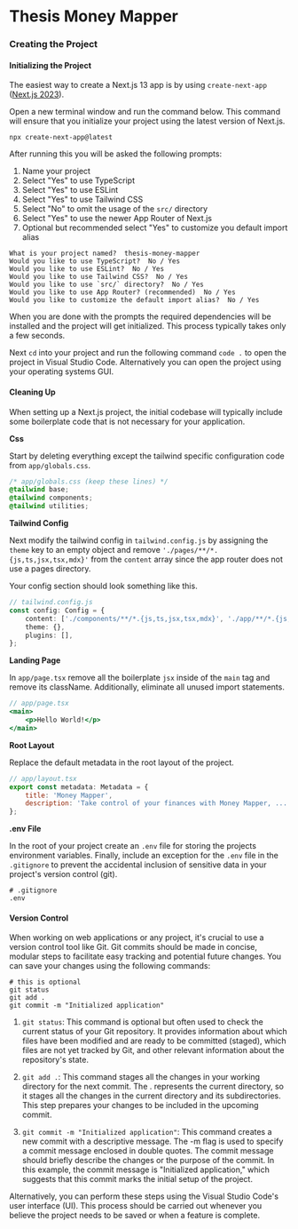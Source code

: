 # Thesis Money Mapper

### Creating the Project

#### Initializing the Project

The easiest way to create a Next.js 13 app is by using `create-next-app` ([Next.js 2023](https://nextjs.org/docs/pages/api-reference/create-next-app)).

Open a new terminal window and run the command below. This command will ensure that you initialize your project using the latest version of Next.js.

```shell
npx create-next-app@latest
```

After running this you will be asked the following prompts:

1. Name your project
2. Select "Yes" to use TypeScript
3. Select "Yes" to use ESLint
4. Select "Yes" to use Tailwind CSS
5. Select "No" to omit the usage of the `src/` directory
6. Select "Yes" to use the newer App Router of Next.js
7. Optional but recommended select "Yes" to customize you default import alias

```shell
What is your project named?  thesis-money-mapper
Would you like to use TypeScript?  No / Yes
Would you like to use ESLint?  No / Yes
Would you like to use Tailwind CSS?  No / Yes
Would you like to use `src/` directory?  No / Yes
Would you like to use App Router? (recommended)  No / Yes
Would you like to customize the default import alias?  No / Yes
```

When you are done with the prompts the required dependencies will be installed and the project will get initialized. This process typically takes only a few seconds.

Next `cd` into your project and run the following command `code .` to open the project in Visual Studio Code. Alternatively you can open the project using your operating systems GUI.

#### Cleaning Up

When setting up a Next.js project, the initial codebase will typically include some boilerplate code that is not necessary for your application.

**Css**

Start by deleting everything except the tailwind specific configuration code from `app/globals.css`.

```css
/* app/globals.css (keep these lines) */
@tailwind base;
@tailwind components;
@tailwind utilities;
```

**Tailwind Config**

Next modify the tailwind config in `tailwind.config.js` by assigning the `theme` key to an empty object and remove `'./pages/**/*.{js,ts,jsx,tsx,mdx}'` from the `content` array since the app router does not use a pages directory.

Your config section should look something like this.

```typescript
// tailwind.config.js
const config: Config = {
	content: ['./components/**/*.{js,ts,jsx,tsx,mdx}', './app/**/*.{js,ts,jsx,tsx,mdx}'],
	theme: {},
	plugins: [],
};
```

**Landing Page**

In `app/page.tsx` remove all the boilerplate `jsx` inside of the `main` tag and remove its className. Additionally, eliminate all unused import statements.

```jsx
// app/page.tsx
<main>
	<p>Hello World!</p>
</main>
```

**Root Layout**

Replace the default metadata in the root layout of the project.

```jsx
// app/layout.tsx
export const metadata: Metadata = {
	title: 'Money Mapper',
	description: 'Take control of your finances with Money Mapper, ...',
};
```

**.env File**

In the root of your project create an `.env` file for storing the projects environment variables. Finally, include an exception for the `.env` file in the `.gitignore` to prevent the accidental inclusion of sensitive data in your project's version control (git).

```.gitignore
# .gitignore
.env
```

#### Version Control

When working on web applications or any project, it's crucial to use a version control tool like Git. Git commits should be made in concise, modular steps to facilitate easy tracking and potential future changes. You can save your changes using the following commands:

```shell
# this is optional
git status
git add .
git commit -m "Initialized application"
```

1. `git status`: This command is optional but often used to check the current status of your Git repository. It provides information about which files have been modified and are ready to be committed (staged), which files are not yet tracked by Git, and other relevant information about the repository's state.

2. `git add .`: This command stages all the changes in your working directory for the next commit. The . represents the current directory, so it stages all the changes in the current directory and its subdirectories. This step prepares your changes to be included in the upcoming commit.

3. `git commit -m "Initialized application"`: This command creates a new commit with a descriptive message. The -m flag is used to specify a commit message enclosed in double quotes. The commit message should briefly describe the changes or the purpose of the commit. In this example, the commit message is "Initialized application," which suggests that this commit marks the initial setup of the project.

Alternatively, you can perform these steps using the Visual Studio Code's user interface (UI). This process should be carried out whenever you believe the project needs to be saved or when a feature is complete.
